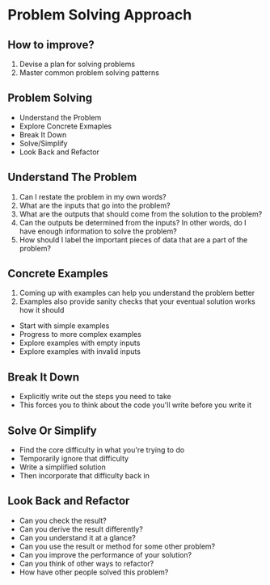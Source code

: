 # Problem Solving Approach

## How to improve?

1. Devise a plan for solving problems
2. Master common problem solving patterns

## Problem Solving

- Understand the Problem
- Explore Concrete Exmaples
- Break It Down
- Solve/Simplify
- Look Back and Refactor

## Understand The Problem

1. Can I restate the problem in my own words?
2. What are the inputs that go into the problem?
3. What are the outputs that should come from the solution to the problem?
4. Can the outputs be determined from the inputs? In other words, do I have enough information to solve the problem?
5. How should I label the important pieces of data that are a part of the problem?

## Concrete Examples

1. Coming up with examples can help you understand the problem better
2. Examples also provide sanity checks that your eventual solution works how it should

- Start with simple examples
- Progress to more complex examples
- Explore examples with empty inputs
- Explore examples with invalid inputs

## Break It Down

- Explicitly write out the steps you need to take
- This forces you to think about the code you'll write before you write it

## Solve Or Simplify

- Find the core difficulty in what you're trying to do
- Temporarily ignore that difficulty
- Write a simplified solution
- Then incorporate that difficulty back in

## Look Back and Refactor

- Can you check the result?
- Can you derive the result differently?
- Can you understand it at a glance?
- Can you use the result or method for some other problem?
- Can you improve the performance of your solution?
- Can you think of other ways to refactor?
- How have other people solved this problem?
